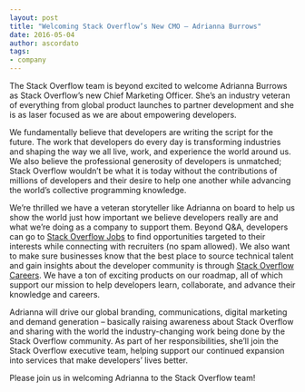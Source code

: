 ```yaml
---
layout: post
title: "Welcoming Stack Overflow’s New CMO – Adrianna Burrows"
date: 2016-05-04
author: ascordato
tags: 
- company
---
```

The Stack Overflow team is beyond excited to welcome Adrianna Burrows as Stack Overflow’s new Chief Marketing Officer.  She’s an industry veteran of everything from global product launches to partner development and she is as laser focused as we are about empowering developers.

We fundamentally believe that developers are writing the script for the future. The work that developers do every day is transforming industries and shaping the way we all live, work, and experience the world around us. We also believe the professional generosity of developers is unmatched; Stack Overflow wouldn’t be what it is today without the contributions of millions of developers and their desire to help one another while advancing the world’s collective programming knowledge.  

We’re thrilled we have a veteran storyteller like Adrianna on board to help us show the world just how important we believe developers really are and what we’re doing as a company to support them. Beyond Q&A, developers can go to [Stack Overflow Jobs](https://stackoverflow.com/jobs?t=c&r=home) to find opportunities targeted to their interests while connecting with recruiters (no spam allowed).  We also want to make sure businesses know that the best place to source technical talent and gain insights about the developer community is through [Stack Overflow Careers](http://business.stackoverflow.com/careers/). We have a ton of exciting products on our roadmap, all of which support our mission to help developers learn, collaborate, and advance their knowledge and careers. 

Adrianna will drive our global branding, communications, digital marketing and demand generation – basically raising awareness about Stack Overflow and sharing with the world the industry-changing work being done by the Stack Overflow community.  As part of her responsibilities, she’ll join the Stack Overflow executive team, helping support our continued expansion into services that make developers’ lives better.
 
Please join us in welcoming Adrianna to the Stack Overflow team!
